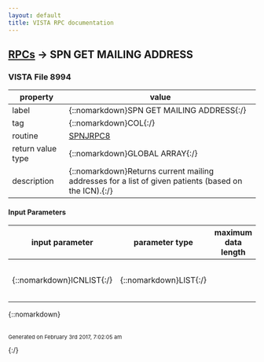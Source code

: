 ```yaml
---
layout: default
title: VISTA RPC documentation
---
```




## [RPCs](TableOfContent.md) &#8594; SPN GET MAILING ADDRESS 



### VISTA File 8994 


 property | value 
--- | --- 
 label | {::nomarkdown}SPN GET MAILING ADDRESS{:/}
 tag | {::nomarkdown}COL{:/}
 routine | [SPNJRPC8](http://code.osehra.org/dox/Routine_SPNJRPC8_source.html)
 return value type | {::nomarkdown}GLOBAL ARRAY{:/}
 description | {::nomarkdown}Returns current mailing addresses for a list of given patients (based on the ICN).{:/}

#### Input Parameters

| input parameter | parameter type | maximum data length | required | description | 
| --- | --- | --- | --- | --- | 
| {::nomarkdown}ICNLIST{:/} | {::nomarkdown}LIST{:/} |  |  | {::nomarkdown}Patient's ICNs in list format (ICN^ICN^ICN^ICN^ICN...){:/} | 

{::nomarkdown} <br/><br/><p style="font-size: 11px">Generated on February 3rd 2017, 7:02:05 am</p>{:/}